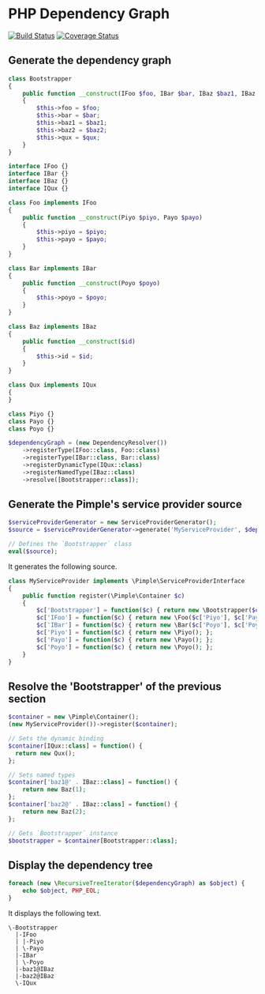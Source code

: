 # PHP Dependency Graph

[![Build Status](https://travis-ci.org/emonkak/php-dependency-graph.png)](https://travis-ci.org/emonkak/php-dependency-graph)
[![Coverage Status](https://coveralls.io/repos/emonkak/php-dependency-graph/badge.png)](https://coveralls.io/r/emonkak/php-dependency-graph)

## Generate the dependency graph

```php
class Bootstrapper
{
    public function __construct(IFoo $foo, IBar $bar, IBaz $baz1, IBaz $baz2, IQux $qux)
    {
        $this->foo = $foo;
        $this->bar = $bar;
        $this->baz1 = $baz1;
        $this->baz2 = $baz2;
        $this->qux = $qux;
    }
}

interface IFoo {}
interface IBar {}
interface IBaz {}
interface IQux {}

class Foo implements IFoo
{
    public function __construct(Piyo $piyo, Payo $payo)
    {
        $this->piyo = $piyo;
        $this->payo = $payo;
    }
}

class Bar implements IBar
{
    public function __construct(Poyo $poyo)
    {
        $this->poyo = $poyo;
    }
}

class Baz implements IBaz
{
    public function __construct($id)
    {
        $this->id = $id;
    }
}

class Qux implements IQux
{
}

class Piyo {}
class Payo {}
class Poyo {}

$dependencyGraph = (new DependencyResolver())
    ->registerType(IFoo::class, Foo::class)
    ->registerType(IBar::class, Bar::class)
    ->registerDynamicType(IQux::class)
    ->registerNamedType(IBaz::class)
    ->resolve([Bootstrapper::class]);
```

## Generate the Pimple's service provider source

```php
$serviceProviderGenerator = new ServiceProviderGenerator();
$source = $serviceProviderGenerator->generate('MyServiceProvider', $dependencyGraph);

// Defines the `Bootstrapper` class
eval($source);
```

It generates the following source.

```php
class MyServiceProvider implements \Pimple\ServiceProviderInterface
{
    public function register(\Pimple\Container $c)
    {
        $c['Bootstrapper'] = function($c) { return new \Bootstrapper($c['IFoo'], $c['IBar'], $c['baz1@IBaz'], $c['baz2@IBaz'], $c['IQux']); };
        $c['IFoo'] = function($c) { return new \Foo($c['Piyo'], $c['Payo'], $c['Piyo'], $c['Payo']); };
        $c['IBar'] = function($c) { return new \Bar($c['Poyo'], $c['Poyo']); };
        $c['Piyo'] = function($c) { return new \Piyo(); };
        $c['Payo'] = function($c) { return new \Payo(); };
        $c['Poyo'] = function($c) { return new \Poyo(); };
    }
}
```

## Resolve the 'Bootstrapper' of the previous section

```php
$container = new \Pimple\Container();
(new MyServiceProvider())->register($container);

// Sets the dynamic binding
$container[IQux::class] = function() {
  return new Qux();
};

// Sets named types
$container['baz1@' . IBaz::class] = function() {
    return new Baz(1);
};
$container['baz2@' . IBaz::class] = function() {
    return new Baz(2);
};

// Gets `Bootstrapper` instance
$bootstrapper = $container[Bootstrapper::class];
```

## Display the dependency tree

```php
foreach (new \RecursiveTreeIterator($dependencyGraph) as $object) {
    echo $object, PHP_EOL;
}
```

It displays the following text.

```
\-Bootstrapper
  |-IFoo
  | |-Piyo
  | \-Payo
  |-IBar
  | \-Poyo
  |-baz1@IBaz
  |-baz2@IBaz
  \-IQux
```

